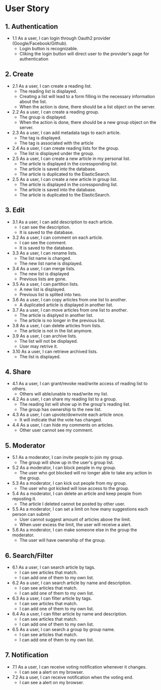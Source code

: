 # User Story

## 1. Authentication
- 1.1 As a user, I can login through Oauth2 provider (Google/Facebook/Github).
    * Login button is recognizable.
    * Cliking the login button will direct user to the provider's page for authentication

## 2. Create
- 2.1 As a user, I can create a reading list.
    * The reading list is displayed.
    * Creating a list will lead to a form filling in the necessary information about the list.
    * When the action is done, there should be a list object on the server.
- 2.2 As a user, I can create a reading group.
    * The group is displayed.
    * When the action is done, there should be a new group object on the server.
- 2.3 As a user, I can add metadata tags to each article.
    * The tag is displayed.
    * The tag is associated with the article
- 2.4 As a user, I can create reading lists for the group.
    * The list is displayed under the group.
- 2.5 As a user, I can create a new article in my personal list.
    * The article is displayed in the coressponding list.
    * The article is saved into the database.
    * The article is duplicated to the ElasticSearch.
- 2.5 As a user, I can create a new article in group list.
    * The article is displayed in the coressponding list.
    * The article is saved into the database.
    * The article is duplicated to the ElasticSearch.

## 3. Edit
- 3.1 As a user, I can add description to each article.
    * I can see the description.
    * It is saved to the database.
- 3.2 As a user, I can comment on each article.
    * I can see the comment.
    * It is saved to the database.
- 3.3 As a user, I can rename lists.
    * The list name is changed.
    * The new list name is displayed.
- 3.4 As a user, I can merge lists.
    * The new list is displayed
    * Previous lists are gone.
- 3.5 As a user, I can partition lists.
    * A new list is displayed.
    * Previous list is splited into two.
- 3.6 As a user, I can copy articles from one list to another.
    * A duplicated article is displayed in another list.
- 3.7 As a user, I can move articles from one list to another.
    * The article is displyed in another list.
    * The article is no longer in the previous list.
- 3.8 As a user, I can delete articles from lists.
    * The article is not in the list anymore.
- 3.9 As a user, I can archive lists.
    * The list will not be displayed.
    * User may retrive it.
- 3.10 As a user, I can retrieve archived lists.
    * The list is displayed.

## 4. Share
- 4.1 As a user, I can grant/revoke read/write access of reading list to others.
    * Others will able/unable to read/write my list.
- 4.2 As a user, I can share my reading list to a group.
    * The reading list will show up in the group's reading list.
    * The group has ownership to the new list.
- 4.3 As a user, I can upvote/downvote each article once.
    * It will indicate that the vote has changed.
- 4.4 As a user, I can hide my comments on articles.
    * Other user cannot see my comment.

## 5. Moderator
- 5.1 As a moderator, I can invite people to join my group.
    * The group will show up in the user's group list.
- 5.2 As a moderator, I can block people in my group.
    * The user who got blocked will no longer able to take any action in the group.
- 5.3 As a moderator, I can kick out people from my group.
    * The user who got kicked will lose access to the group.
- 5.4 As a moderator, I can delete an article and keep people from reposting it.
    * The article I deleted cannot be posted by other user.
- 5.5 As a moderator, I can set a limit on how many suggestions each person can submit
    * User cannot suggest amount of articles above the limit.
    * When user excess the limit, the user will receive a alert.
- 5.6 As a moderator, I can make someone else in the group the moderator.
    * The user will have ownership of the group.

## 6. Search/Filter
- 6.1 As a user, I can search article by tags.
    * I can see articles that match.
    * I can add one of them to my own list.
- 6.2 As a user, I can search article by name and description.
    * I can see articles that match.
    * I can add one of them to my own list.
- 6.3 As a user, I can filter article by tags.
    * I can see articles that match.
    * I can add one of them to my own list.
- 6.4 As a user, I can filter article by name and description.
    * I can see articles that match.
    * I can add one of them to my own list.
- 6.5 As a user, I can search a group by group name.
    * I can see articles that match.
    * I can add one of them to my own list.

## 7. Notification
- 7.1 As a user, I can receive voting notification whenever it changes.
    * I can see a alert on my browser.
- 7.2 As a user, I can receive notification when the voting end.
    * I can see a alert on my browser.
